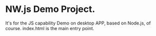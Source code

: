 # NW.js Demo Project.
It's for the JS capability Demo on desktop APP, based on Node.js, of course.
index.html is the main entry point.